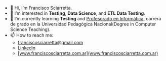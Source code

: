 - 👋 Hi, I’m Francisco Sciarretta.
- 👀 I’m interested in **Testing**, **Data Science**, and **ETL Data Testing**.
- 🌱 I’m currently learning **Testing** and [Profesorado en Informática](https://unipe.edu.ar/formacion/carreras/profesorados/item/655-profesorado-en-informatica), carrera de grado en la Universidad Pedagógica Nacional(Degree in Computer Science Teaching).
- 📫 How to reach me:
  - franciscosciarretta@gmail.com <br>
  - [Linkedin](https://www.linkedin.com/in/francisco-sciarretta/) <br>
  - [www.franciscosciarretta.com.ar](www.franciscosciarretta.com.ar)

<!---
 ✨ repository 
--->
